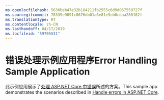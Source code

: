 ```yaml
---
ms.openlocfilehash: 5636beb47e32b184211fb2555c6d9d067550727f
ms.sourcegitcommit: 78339e9891c8676db01a6e81e9cb0cdaa280162f
ms.translationtype: HT
ms.contentlocale: zh-CN
ms.lasthandoff: 04/17/2019
ms.locfileid: "59705531"
---
```

# <a name="error-handling-sample-application"></a><span data-ttu-id="e7e60-101">错误处理示例应用程序</span><span class="sxs-lookup"><span data-stu-id="e7e60-101">Error Handling Sample Application</span></span>

<span data-ttu-id="e7e60-102">此示例应用展示了[处理 ASP.NET Core 中错误](https://docs.microsoft.com/aspnet/core/fundamentals/error-handling)所述的方案。</span><span class="sxs-lookup"><span data-stu-id="e7e60-102">This sample app demonstrates the scenarios described in [Handle errors in ASP.NET Core](https://docs.microsoft.com/aspnet/core/fundamentals/error-handling).</span></span>
